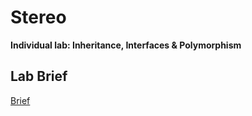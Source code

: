 # Stereo
**Individual lab: Inheritance, Interfaces & Polymorphism**

## Lab Brief
[Brief](https://gist.github.com/StevenMeiklejohn/f916ce091352145d35c34c647474144c)
